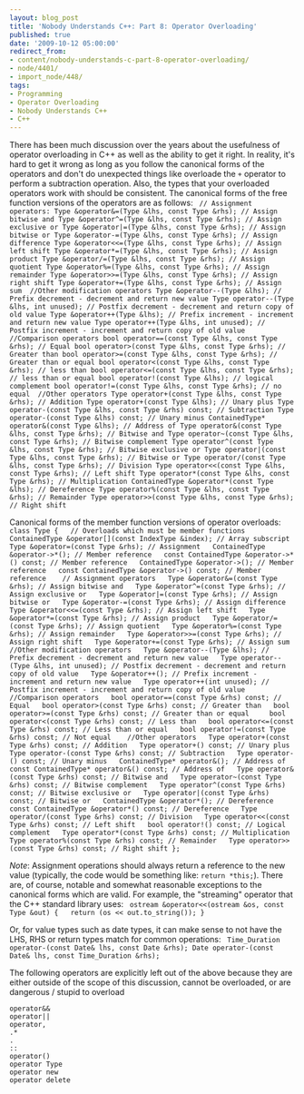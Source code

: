 ```yaml
---
layout: blog_post
title: 'Nobody Understands C++: Part 8: Operator Overloading'
published: true
date: '2009-10-12 05:00:00'
redirect_from:
- content/nobody-understands-c-part-8-operator-overloading/
- node/4401/
- import_node/448/
tags:
- Programming
- Operator Overloading
- Nobody Understands C++
- C++
---
```


There has been much discussion over the years about the usefulness of operator overloading in C++ as well as the ability to get it right. In reality, it's hard to get it wrong as long as you follow the canonical forms of the operators and don't do unexpected things like overloade the `+` operator to perform a subtraction operation. Also, the types that your overloaded operators work with should be consistent. The canonical forms of the free function versions of the operators are as follows: ` // Assignment operators: Type &operator&=(Type &lhs, const Type &rhs); // Assign bitwise and Type &operator^=(Type &lhs, const Type &rhs); // Assign exclusive or Type &operator|=(Type &lhs, const Type &rhs); // Assign bitwise or Type &operator-=(Type &lhs, const Type &rhs); // Assign difference Type &operator<<=(Type &lhs, const Type &rhs); // Assign left shift Type &operator*=(Type &lhs, const Type &rhs); // Assign product Type &operator/=(Type &lhs, const Type &rhs); // Assign quotient Type &operator%=(Type &lhs, const Type &rhs); // Assign remainder Type &operator>>=(Type &lhs, const Type &rhs); // Assign right shift Type &operator+=(Type &lhs, const Type &rhs); // Assign sum  //Other modification operators Type &operator--(Type &lhs); // Prefix decrement - decrement and return new value Type operator--(Type &lhs, int unused); // Postfix decrement - decrement and return copy of old value Type &operator++(Type &lhs); // Prefix increment - increment and return new value Type operator++(Type &lhs, int unused); // Postfix increment - increment and return copy of old value  //Comparison operators bool operator==(const Type &lhs, const Type &rhs); // Equal bool operator>(const Type &lhs, const Type &rhs); // Greater than bool operator>=(const Type &lhs, const Type &rhs); // Greater than or equal bool operator<(const Type &lhs, const Type &rhs); // less than bool operator<=(const Type &lhs, const Type &rhs); // less than or equal bool operator!(const Type &lhs); // logical complement bool operator!=(const Type &lhs, const Type &rhs); // no equal  //Other operators Type operator+(const Type &lhs, const Type &rhs); // Addition Type operator+(const Type &lhs); // Unary plus Type operator-(const Type &lhs, const Type &rhs) const; // Subtraction Type operator-(const Type &lhs) const; // Unary minus ContainedType* operator&(const Type &lhs); // Address of Type operator&(const Type &lhs, const Type &rhs); // Bitwise and Type operator~(const Type &lhs, const Type &rhs); // Bitwise complement Type operator^(const Type &lhs, const Type &rhs); // Bitwise exclusive or Type operator|(const Type &lhs, const Type &rhs); // Bitwise or Type operator/(const Type &lhs, const Type &rhs); // Division Type operator<<(const Type &lhs, const Type &rhs); // Left shift Type operator*(const Type &lhs, const Type &rhs); // Multiplication ContainedType &operator*(const Type &lhs); // Dereference Type operator%(const Type &lhs, const Type &rhs); // Remainder Type operator>>(const Type &lhs, const Type &rhs); // Right shift`

Canonical forms of the member function versions of operator overloads: ` class Type {   // Overloads which must be member functions   ContainedType &operator[](const IndexType &index); // Array subscript   Type &operator=(const Type &rhs); // Assignment   ContainedType &operator->*(); // Member reference   const ContainedType &operator->*() const; // Member reference   ContainedType &operator->(); // Member reference   const ContainedType &operator->() const; // Member reference    // Assignment operators   Type &operator&=(const Type &rhs); // Assign bitwise and   Type &operator^=(const Type &rhs); // Assign exclusive or   Type &operator|=(const Type &rhs); // Assign bitwise or   Type &operator-=(const Type &rhs); // Assign difference   Type &operator<<=(const Type &rhs); // Assign left shift   Type &operator*=(const Type &rhs); // Assign product   Type &operator/=(const Type &rhs); // Assign quotient   Type &operator%=(const Type &rhs); // Assign remainder   Type &operator>>=(const Type &rhs); // Assign right shift   Type &operator+=(const Type &rhs); // Assign sum    //Other modification operators   Type &operator--(Type &lhs); // Prefix decrement - decrement and return new value   Type operator--(Type &lhs, int unused); // Postfix decrement - decrement and return copy of old value   Type &operator++(); // Prefix increment - increment and return new value   Type operator++(int unused); // Postfix increment - increment and return copy of old value    //Comparison operators   bool operator==(const Type &rhs) const; // Equal   bool operator>(const Type &rhs) const; // Greater than   bool operator>=(const Type &rhs) const; // Greater than or equal     bool operator<(const Type &rhs) const; // Less than   bool operator<=(const Type &rhs) const; // Less than or equal   bool operator!=(const Type &rhs) const; // Not equal    //Other operators   Type operator+(const Type &rhs) const; // Addition   Type operator+() const; // Unary plus   Type operator-(const Type &rhs) const; // Subtraction   Type operator-() const; // Unary minus   ContainedType* operator&(); // Address of   const ContainedType* operator&() const; // Address of   Type operator&(const Type &rhs) const; // Bitwise and   Type operator~(const Type &rhs) const; // Bitwise complement   Type operator^(const Type &rhs) const; // Bitwise exclusive or   Type operator|(const Type &rhs) const; // Bitwise or   ContainedType &operator*(); // Dereference   const ContainedType &operator*() const; // Dereference   Type operator/(const Type &rhs) const; // Division   Type operator<<(const Type &rhs) const; // Left shift   bool operator!() const; // Logical complement   Type operator*(const Type &rhs) const; // Multiplication   Type operator%(const Type &rhs) const; // Remainder   Type operator>>(const Type &rhs) const; // Right shift };`

*Note*: Assignment operations should always return a reference to the new value (typically, the code would be something like: `return *this;`). There are, of course, notable and somewhat reasonable exceptions to the canonical forms which are valid. For example, the "streaming" operator that the C++ standard library uses: ` ostream &operator<<(ostream &os, const Type &out) {   return (os << out.to_string()); }`

Or, for value types such as date types, it can make sense to not have the LHS, RHS or return types match for common operations: ` Time_Duration operator-(const Date& lhs, const Date &rhs); Date operator-(const Date& lhs, const Time_Duration &rhs);`

The following operators are explicitly left out of the above because they are either outside of the scope of this discussion, cannot be overloaded, or are dangerous / stupid to overload

    operator&&
    operator||
    operator,
    .*
    .
    ::
    operator()
    operator Type
    operator new
    operator delete
